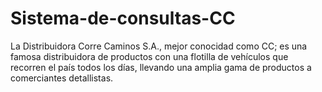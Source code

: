 # Sistema-de-consultas-CC
La Distribuidora Corre Caminos S.A., mejor conocidad como CC; es una famosa distribuidora de productos con una flotilla de vehículos que recorren el país todos los días, llevando una amplia gama de productos a comerciantes detallistas. 
